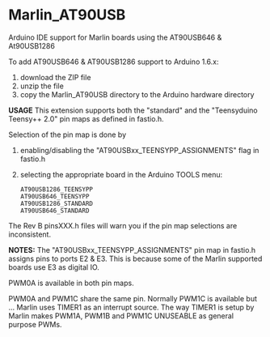 # Marlin_AT90USB
Arduino IDE support for Marlin boards using the AT90USB646 &amp; At90USB1286 

To add AT90USB646 &amp; AT90USB1286 support to Arduino 1.6.x:
 1. download the ZIP file   
 2. unzip the file   
 3. copy the Marlin_AT90USB directory to the Arduino hardware directory

 
**USAGE**
This extension supports both the "standard" and the "Teensyduino Teensy++ 2.0" pin maps as   defined in fastio.h.

Selection of the pin map is done by 

1. enabling/disabling the "AT90USBxx_TEENSYPP_ASSIGNMENTS" flag in fastio.h 
2. selecting the appropriate board in the Arduino TOOLS menu:

       AT90USB1286_TEENSYPP
       AT90USB646_TEENSYPP
       AT90USB1286_STANDARD
       AT90USB646_STANDARD
  
The Rev B pinsXXX.h files will warn you if the pin map selections are inconsistent.
  
**NOTES:**
  The "AT90USBxx_TEENSYPP_ASSIGNMENTS" pin map in fastio.h assigns pins to ports E2 & E3.  This is because some of the Marlin supported boards use E3 as digital IO.
  
  PWM0A is available in both pin maps.  
  
  PWM0A and PWM1C share the same pin.  Normally  PWM1C is available but ... Marlin uses TIMER1 as an interrupt source.  The way TIMER1   is setup by Marlin makes PWM1A, PWM1B and PWM1C UNUSEABLE as general purpose PWMs.  
   
